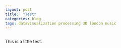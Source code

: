 ```yaml
---
layout: post
title:  "Test"
categories: blog 
tags: datavisualization processing 3D london music
---
```


<div>
<pre>
</pre>
<script src="https://cdnjs.cloudflare.com/ajax/libs/p5.js/0.5.4/p5.min.js"></script>
<script src="https://melanieimfeld.github.io/assets/sketch.js"></script>

</div>
This is a little test.
